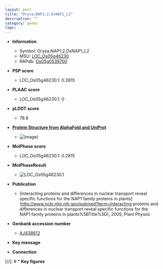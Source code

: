 ```yaml
---
layout: post
title: "Orysa;NAP1;2,OsNAP1_L2"
description: ""
category: genes
tags: 
---
```


* **Information**  
    + Symbol: Orysa;NAP1;2,OsNAP1_L2  
    + MSU: [LOC_Os05g46230](http://rice.plantbiology.msu.edu/cgi-bin/ORF_infopage.cgi?orf=LOC_Os05g46230)  
    + RAPdb: [Os05g0539700](http://rapdb.dna.affrc.go.jp/viewer/gbrowse_details/irgsp1?name=Os05g0539700)  

* **PSP score**  
    + LOC_Os05g46230.1: 0.2815 

* **PLAAC score**  
    + LOC_Os05g46230.1: 0 

* **pLDDT score**
    + 78.8

* **[Protein Structure from AlphaFold and UniProt](https://www.uniprot.org/uniprotkb/Q53WK4/entry#structure)**
    + ![image](https://ricepsp.github.io/images/Q5/AF-Q53WK4-F1.png))

* **MolPhase score**
    + LOC_Os05g46230.1: 0.2815

* **MolPhaseResult**
    + ![LOC_Os05g46230.1](https://ricepsp.github.io/pictures/LOC_Os05g/LOC_Os05g46230.1.png)

* **Publication**  
    + [Interacting proteins and differences in nuclear transport reveal specific functions for the NAP1 family proteins in plants](http://www.ncbi.nlm.nih.gov/pubmed?term=Interacting proteins and differences in nuclear transport reveal specific functions for the NAP1 family proteins in plants%5BTitle%5D), 2005, Plant Physiol.

* **Genbank accession number**  
    + [AJ438612](http://www.ncbi.nlm.nih.gov/nuccore/AJ438612)

* **Key message**  

* **Connection**  

[//]: # * **Key figures**  


